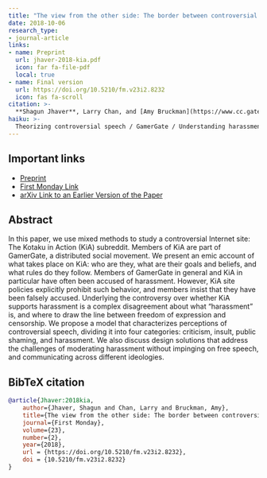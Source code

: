 ```yaml
---
title: "The view from the other side: The border between controversial speech and harassment on Kotaku in Action"
date: 2018-10-06
research_type: 
- journal-article
links:
- name: Preprint
  url: jhaver-2018-kia.pdf
  icon: far fa-file-pdf
  local: true
- name: Final version
  url: https://doi.org/10.5210/fm.v23i2.8232
  icon: fas fa-scroll   
citation: >-
  **Shagun Jhaver**, Larry Chan, and [Amy Bruckman](https://www.cc.gatech.edu/fac/Amy.Bruckman/) (2018), “The view from the other side: The border between controversial speech and harassment on Kotaku in Action,” *First Monday*, DOI: [`10.5210/fm.v23i2.8232`](https://doi.org/10.5210/fm.v23i2.8232)
haiku: >-
  Theorizing controversial speech / GamerGate / Understanding harassment.
---
```


## Important links

- [Preprint](jhaver-2018-kia.pdf) 
- [First  Monday Link](https://firstmonday.org/ojs/index.php/fm/article/view/8232)
- [arXiv Link to an Earlier Version of the Paper](https://arxiv.org/abs/1712.05851)

## Abstract

In this paper, we use mixed methods to study a controversial Internet site: The Kotaku in Action (KiA) subreddit. Members of KiA are part of GamerGate, a distributed social movement. We present an emic account of what takes place on KiA: who are they, what are their goals and beliefs, and what rules do they follow. Members of GamerGate in general and KiA in particular have often been accused of harassment. However, KiA site policies explicitly prohibit such behavior, and members insist that they have been falsely accused. Underlying the controversy over whether KiA supports harassment is a complex disagreement about what “harassment” is, and where to draw the line between freedom of expression and censorship. We propose a model that characterizes perceptions of controversial speech, dividing it into four categories: criticism, insult, public shaming, and harassment. We also discuss design solutions that address the challenges of moderating harassment without impinging on free speech, and communicating across different ideologies.

## BibTeX citation

```bibtex
@article{Jhaver:2018kia,
	author={Jhaver, Shagun and Chan, Larry and Bruckman, Amy},
	title={The view from the other side: The border between controversial speech and harassment on Kotaku in Action},
	journal={First Monday},
	volume={23},
	number={2},
	year={2018},
	url = {https://doi.org/10.5210/fm.v23i2.8232},
	doi = {10.5210/fm.v23i2.8232}
}
```
